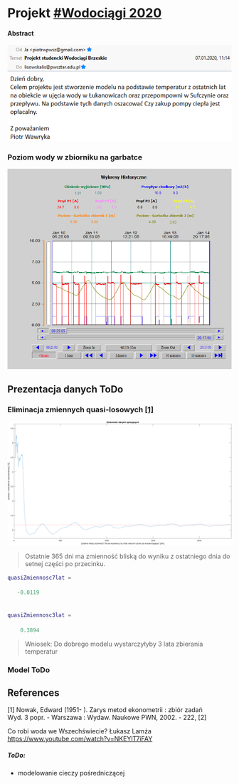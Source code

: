# Projekt [#Wodociągi 2020](https://matlab.mathworks.com/users/mwa0000016477570/Published/Wod20/mean/html/comparison2mean.html#2)

#### Abstract

![mail](docs/mail.png)

### Poziom wody w zbiorniku na garbatce
![Poziom wody w zbiorniku na garbatce](docs/img/sufczyn/3.png)

## Prezentacja danych ToDo

### Eliminacja zmiennych quasi-losowych [[1]](#1)
![quasi](docs/quasi.png)

> Ostatnie 365 dni ma zmienność bliską do wyniku z ostatniego dnia do setnej części po przecinku.
```matlab
quasiZmiennosc7lat =

   -0.0119


quasiZmiennosc3lat =

    0.3894

```
>Wniosek: 
> Do dobrego modelu wystarczyłyby 3 lata zbierania temperatur

### Model ToDo

 ## References
<a id="1">[1]</a> 
Nowak, Edward (1951- ).
Zarys metod ekonometrii : zbiór zadań<br>
Wyd. 3 popr. - Warszawa : Wydaw. Naukowe PWN, 2002. - 222, [2]

Co robi woda we Wszechświecie? Łukasz Lamża 
https://www.youtube.com/watch?v=NKEYlT7iFAY


##### ToDo: 
- modelowanie cieczy pośredniczącej